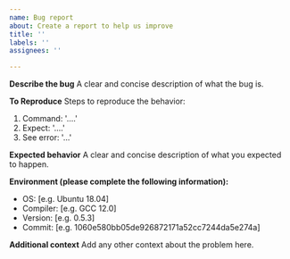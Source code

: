 ```yaml
---
name: Bug report
about: Create a report to help us improve
title: ''
labels: ''
assignees: ''

---
```


**Describe the bug**
A clear and concise description of what the bug is.

**To Reproduce**
Steps to reproduce the behavior:
1. Command: '....'
2. Expect: '....'
3. See error: '...'

**Expected behavior**
A clear and concise description of what you expected to happen.

**Environment (please complete the following information):**
 - OS: [e.g. Ubuntu 18.04]
 - Compiler: [e.g. GCC 12.0]
 - Version: [e.g. 0.5.3]
 - Commit: [e.g. 1060e580bb05de926872171a52cc7244da5e274a]

**Additional context**
Add any other context about the problem here.
